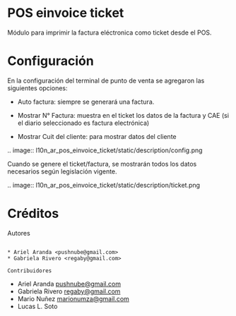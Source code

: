 POS einvoice ticket
===================


Módulo para imprimir la factura eléctronica como ticket desde el POS.


Configuración
=============

En la configuración del terminal de punto de venta se agregaron las siguientes opciones:

- Auto factura: siempre se generará una factura.

- Mostrar N° Factura: muestra en el ticket los datos de la factura y CAE (si el diario seleccionado es factura electrónica)

- Mostrar Cuit del cliente: para mostrar datos del cliente


.. image:: l10n_ar_pos_einvoice_ticket/static/description/config.png

Cuando se genere el ticket/factura, se mostrarán todos los datos necesarios según legislación vigente.

.. image:: l10n_ar_pos_einvoice_ticket/static/description/ticket.png


Créditos
========

Autores
~~~~~~~

* Ariel Aranda <pushnube@gmail.com>
* Gabriela Rivero <regaby@gmail.com>

Contribuidores
~~~~~~~~~~~~~~

* Ariel Aranda <pushnube@gmail.com>
* Gabriela Rivero <regaby@gmail.com>
* Mario Nuñez <marionumza@gmail.com>
* Lucas L. Soto
